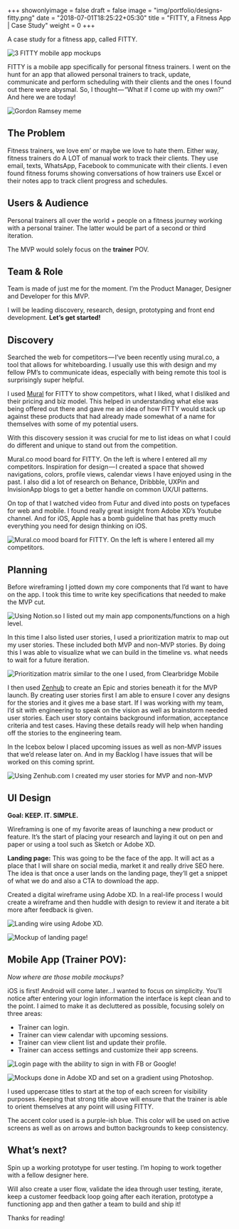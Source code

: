 +++
showonlyimage = false
draft = false
image = "img/portfolio/designs-fitty.png"
date = "2018-07-01T18:25:22+05:30"
title = "FITTY, a Fitness App | Case Study"
weight = 0
+++

A case study for a fitness app, called FITTY. <!--more-->

![3 FITTY mobile app mockups](/img/portfolio/fitty-cover.png)

FITTY is a mobile app specifically for personal fitness trainers. I went on the hunt for an app that allowed personal trainers to track, update, communicate and perform scheduling with their clients and the ones I found out there were abysmal. So, I thought — “What if I come up with my own?” And here we are today!

![Gordon Ramsey meme](/img/portfolio/gordon-ramsey-meme.jpeg)

## The Problem

Fitness trainers, we love em’ or maybe we love to hate them. Either way, fitness trainers do A LOT of manual work to track their clients. They use email, texts, WhatsApp, Facebook to communicate with their clients. I even found fitness forums showing conversations of how trainers use Excel or their notes app to track client progress and schedules.

## Users & Audience

Personal trainers all over the world + people on a fitness journey working with a personal trainer. The latter would be part of a second or third iteration.

The MVP would solely focus on the **trainer** POV.

## Team & Role

Team is made of just me for the moment. I’m the Product Manager, Designer and Developer for this MVP.

I will be leading discovery, research, design, prototyping and front end development. **Let’s get started!**

## Discovery

Searched the web for competitors — I’ve been recently using mural.co, a tool that allows for whiteboarding. I usually use this with design and my fellow PM’s to communicate ideas, especially with being remote this tool is surprisingly super helpful.

I used [Mural](https://mural.co/) for FITTY to show competitors, what I liked, what I disliked and their pricing and biz model. This helped in understanding what else was being offered out there and gave me an idea of how FITTY would stack up against these products that had already made somewhat of a name for themselves with some of my potential users.

With this discovery session it was crucial for me to list ideas on what I could do different and unique to stand out from the competition.

Mural.co mood board for FITTY. On the left is where I entered all my competitors.
Inspiration for design — I created a space that showed navigations, colors, profile views, calendar views I have enjoyed using in the past. I also did a lot of research on Behance, Dribbble, UXPin and InvisionApp blogs to get a better handle on common UX/UI patterns.

On top of that I watched video from Futur and dived into posts on typefaces for web and mobile. I found really great insight from Adobe XD’s Youtube channel. And for iOS, Apple has a bomb guideline that has pretty much everything you need for design thinking on iOS.

![Mural.co mood board for FITTY. On the left is where I entered all my competitors.](/img/portfolio/mural-mood-board.png)

## Planning

Before wireframing I jotted down my core components that I’d want to have on the app. I took this time to write key specifications that needed to make the MVP cut.

![Using Notion.so I listed out my main app components/functions on a high level.](/img/portfolio/core-components.png)

In this time I also listed user stories, I used a prioritization matrix to map out my user stories. These included both MVP and non-MVP stories. By doing this I was able to visualize what we can build in the timeline vs. what needs to wait for a future iteration.

![Prioritization matrix similar to the one I used, from Clearbridge Mobile](/img/portfolio/prio-matrix-fitty.png)

I then used [Zenhub](https://zenhub.com/) to create an Epic and stories beneath it for the MVP launch. By creating user stories first I am able to ensure I cover any designs for the stories and it gives me a base start. If I was working with my team, I’d sit with engineering to speak on the vision as well as brainstorm needed user stories. Each user story contains background information, acceptance criteria and test cases. Having these details ready will help when handing off the stories to the engineering team.

In the Icebox below I placed upcoming issues as well as non-MVP issues that we’d release later on. And in my Backlog I have issues that will be worked on this coming sprint.

![Using Zenhub.com I created my user stories for MVP and non-MVP](/img/portfolio/zenhub-fitty.png)

## UI Design

**Goal: KEEP. IT. SIMPLE.**

Wireframing is one of my favorite areas of launching a new product or feature. It’s the start of placing your research and laying it out on pen and paper or using a tool such as Sketch or Adobe XD.

**Landing page:** This was going to be the face of the app. It will act as a place that I will share on social media, market it and really drive SEO here. The idea is that once a user lands on the landing page, they’ll get a snippet of what we do and also a CTA to download the app.

Created a digital wireframe using Adobe XD. In a real-life process I would create a wireframe and then huddle with design to review it and iterate a bit more after feedback is given.

![Landing wire using Adobe XD.](/img/portfolio/wireframe-fitty.png)

![Mockup of landing page!](/img/portfolio/landing-page-fitty.png)

## Mobile App (Trainer POV):

_Now where are those mobile mockups?_

iOS is first! Android will come later…I wanted to focus on simplicity. You’ll notice after entering your login information the interface is kept clean and to the point. I aimed to make it as decluttered as possible, focusing solely on three areas:

- Trainer can login.
- Trainer can view calendar with upcoming sessions.
- Trainer can view client list and update their profile.
- Trainer can access settings and customize their app screens.

![Login page with the ability to sign in with FB or Google!](/img/portfolio/login-fitty.png)

![Mockups done in Adobe XD and set on a gradient using Photoshop.](/img/portfolio/designs-fitty.png)

I used uppercase titles to start at the top of each screen for visibility purposes. Keeping that strong title above will ensure that the trainer is able to orient themselves at any point will using FITTY.

The accent color used is a purple-ish blue. This color will be used on active screens as well as on arrows and button backgrounds to keep consistency.

## What’s next?

Spin up a working prototype for user testing. I’m hoping to work together with a fellow designer here.

Will also create a user flow, validate the idea through user testing, iterate, keep a customer feedback loop going after each iteration, prototype a functioning app and then gather a team to build and ship it!

Thanks for reading!
